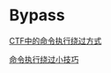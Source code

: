 # Bypass

[CTF中的命令执行绕过方式](https://www.freebuf.com/articles/network/258676.html)

[命令执行绕过小技巧](http://www.hackerhy.com/article/178.html)